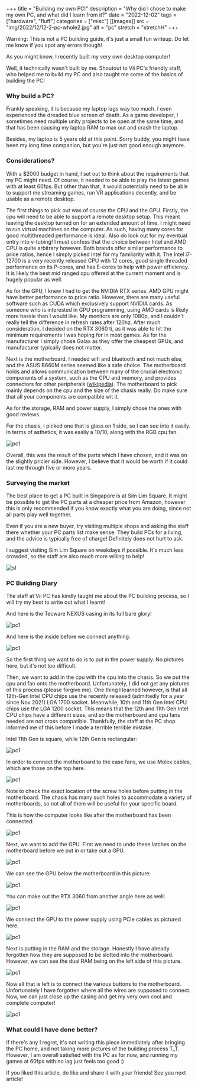 +++
title = "Building my own PC!"
description = "Why did I chose to make my own PC, and what did I learn from it?"
date = "2022-12-02"
tags = ["hardware", "fluff"]
categories = ["misc"]
[[images]]
  src = "img/2022/12/12-2-pc-whole2.jpg"
  alt = "pc"
  stretch = "stretchH"
+++

Warning: This is not a PC building guide, it's just a small fun writeup. Do let me know if you spot any errors though!

As you might know, I recently built my very own desktop computer!

Well, it technically wasn't built by me. Shoutout to Vii PC's friendly staff, who helped me to build my PC and also taught me some of the basics of building the PC!

### Why build a PC?

Frankly speaking, it is because my laptop lags way too much. I even experienced the dreaded blue screen of death. As a game developer, I sometimes need multiple unity projects to be open at the same time, and that has been causing my laptop RAM to max out and crash the laptop.

Besides, my laptop is 5 years old at this point. Sorry buddy, you might have been my long time companion, but you're just not good enough anymore.

### Considerations?

With a $2000 budget in hand, I set out to think about the requirements that my PC might need. Of course, it needed to be able to play the latest games with at least 60fps. But other than that, it would potentially need to be able to support me streaming games, run VR applications decently, and be usable as a remote desktop.

The first things to pick out was of course the CPU and the GPU. Firstly, the cpu will need to be able to support a remote desktop setup. This meant leaving the desktop turned on for an extended amount of time. I might need to run virtual machines on the computer. As such, having many cores for good multithreaded performance is ideal. Also do look out for my eventual entry into v-tubing! I must confess that the choice between Intel and AMD CPU is quite arbitrary however. Both brands offer similar performance to price ratios, hence I simply picked Intel for my familiarity with it. The Intel i7-12700 is a very recently released CPU with 12 cores, good single threaded performance on its P-cores, and has E-cores to help with power efficiency. It is likely the best mid ranged cpu offered at the current moment and is hugely popular as well.

As for the GPU, I knew I had to get the NVIDIA RTX series. AMD GPU might have better performance to price ratio. However, there are many useful software such as CUDA which exclusively support NVIDIA cards. As someone who is interested in GPU programming, using AMD cards is likely more hassle than I would like. My monitors are only 1080p, and I couldn't really tell the difference in refresh rates after 120hz. After much consideration, I decided on the RTX 3060 ti, as it was able to hit the minimum requirements I was hoping for in most games. As for the manufacturer I simply chose Galax as they offer the cheapest GPUs, and manufacturer typically does not matter.

Next is the motherboard. I needed wifi and bluetooth and not much else, and the ASUS B660M series seemed like a safe choice. The motherboard holds and allows communication between many of the crucial electronic components of a system, such as the CPU and memory, and provides connectors for other peripherals ([wikipedia](https://en.wikipedia.org/wiki/Motherboard)). The motherboard to pick mainly depends on the cpu and the size of the chasis really. Do make sure that all your components are compatible wit it.

As for the storage, RAM and power supply, I simply chose the ones with good reviews.

For the chasis, I picked one that is glass on 1 side, so I can see into it easily. In terms of asthetics, it was easily a 10/10, along with the RGB cpu fan.

![pc1](/img/2022/12/12-2-pc-whole.jpg)

Overall, this was the result of the parts which I have chosen, and it was on the slightly pricier side. However, I believe that it would be worth if it could last me through five or more years.

### Surveying the market

The best place to get a PC built in Singapore is at Sim Lim Square. It might be possible to get the PC parts at a cheaper price from Amazon, however this is only recommended if you know exactly what you are doing, since not all parts play well together.

Even if you are a new buyer, try visiting multiple shops and asking the staff there whether your PC parts list make sense. They build PCs for a living, and the advice is typically free of charge! Definitely does not hurt to ask.

I suggest visiting Sim Lim Square on weekdays if possible. It's much less crowded, so the staff are also much more willing to help!

![sl](/img/2022/12/12-2-sim-lim.jpg)

### PC Building Diary

The staff at Vii PC has kindly taught me about the PC building process, so I will try my best to write out what I learnt!

And here is the Tecware NEXUS casing in its full bare glory!

![pc1](/img/2022/12/12-2-pc-empty.jpg)

And here is the inside before we connect anything:

![pc1](/img/2022/12/12-2-pc-empty2.jpg)

So the first thing we want to do is to put in the power supply. No pictures here, but it's not too difficult.

Then, we want to add in the cpu with the cpu into the chasis. So we put the cpu and fan onto the motherboard. Unfortunately, I did not get any pictures of this process (please forgive me). One thing I learned however, is that all 12th-Gen Intel CPU chips use the recently released (admittedly for a year since Nov 2021) LGA 1700 socket. Meanwhile, 10th and 11th Gen Intel CPU chips use the LGA 1200 socket. This means that the 12th and 11th Gen Intel CPU chips have a different sizes, and so the motherboard and cpu fans needed are not cross compatible. Thankfully, the staff at the PC shop informed me of this before I made a terrible terrible mistake.

Intel 11th Gen is square, while 12th Gen is rectangular:

![pc1](/img/2022/12/intel-lga-1700.jpg)

In order to connect the motherboard to the case fans, we use Molex cables, which are those on the top here.

![pc1](/img/2022/12/12-2-pc-ram.jpg)

Note to check the exact location of the screw holes before putting in the motherboard. The chasis has many such holes to accommodate a variety of motherboards, so not all of them will be useful for your specific board.

This is how the computer looks like after the motherboard has been connected:

![pc1](/img/2022/12/12-2-pc-motherboard1.jpg)

Next, we want to add the GPU. First we need to undo these latches on the motherboard before we put in or take out a GPU.

![pc1](/img/2022/12/12-2-gpu-latch.jpg)

We can see the GPU below the motherboard in this picture:

![pc1](/img/2022/12/12-2-gpu-front.jpg)

You can make out the RTX 3060 from another angle here as well:

![pc1](/img/2022/12/12-2-pc-whole.jpg)

We connect the GPU to the power supply using PCIe cables as pictured here.

![pc1](/img/2022/12/12-2-gpu-pcie.jpg)

Next is putting in the RAM and the storage. Honestly I have already forgotten how they are supposed to be slotted into the motherboard. However, we can see the dual RAM being on the left side of this picture.

![pc1](/img/2022/12/12-2-pc-ram.jpg)

Now all that is left is to connect the various buttons to the motherboard. Unfortunately I have forgotten where all the wires are supposed to connect. Now, we can just close up the casing and get my very own cool and complete computer!

![pc1](/img/2022/12/12-2-pc-whole2.jpg)

### What could I have done better?

If there's any I regret, it's not writing this piece immediately after bringing the PC home, and not taking more pictures of the building process T_T. However, I am overall satisfied with the PC as for now, and running my games at 60fps with no lag just feels too good :)

If you liked this article, do like and share it with your friends! See you next article!
